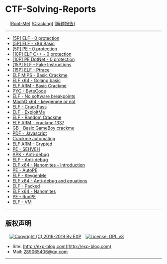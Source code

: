 # CTF-Solving-Reports
　[[Root-Me](https://www.root-me.org/)] [[Cracking](https://www.root-me.org/en/Challenges/Cracking/)] [[解题报告](http://exp-blog.com/2019/01/02/pid-2597/4/)]

------

- [\[5P\] ELF - 0 protection](https://github.com/lyy289065406/CTF-Solving-Reports/tree/master/rootme/Cracking/%5B01%5D%20%5B5P%5D%20ELF%20-%200%20protection)
- [\[5P\] ELF - x86 Basic](https://github.com/lyy289065406/CTF-Solving-Reports/tree/master/rootme/Cracking/%5B02%5D%20%5B5P%5D%20ELF%20-%20x86%20Basic)
- [\[5P\] PE - 0 protection](https://github.com/lyy289065406/CTF-Solving-Reports/tree/master/rootme/Cracking/%5B03%5D%20%5B5P%5D%20PE%20-%200%20protection)
- [\[10P\] ELF C++ - 0 protection](https://github.com/lyy289065406/CTF-Solving-Reports/tree/master/rootme/Cracking/%5B04%5D%20%5B10P%5D%20ELF%20C%2B%2B%20-%200%20protection)
- [\[10P\] PE DotNet - 0 protection](https://github.com/lyy289065406/CTF-Solving-Reports/tree/master/rootme/Cracking/%5B05%5D%20%5B10P%5D%20PE%20DotNet%20-%200%20protection)
- [\[15P\] ELF - Fake Instructions](https://github.com/lyy289065406/CTF-Solving-Reports/tree/master/rootme/Cracking/%5B06%5D%20%5B15P%5D%20ELF%20-%20Fake%20Instructions)
- [\[15P\] ELF - Ptrace](https://github.com/lyy289065406/CTF-Solving-Reports/tree/master/rootme/Cracking/%5B07%5D%20%5B15P%5D%20ELF%20-%20Ptrace)
- [ELF MIPS - Basic Crackme](#)
- [ELF x64 - Golang basic](#)
- [ELF ARM - Basic Crackme](#)
- [PYC - ByteCode](#)
- [ELF - No software breakpoints](#)
- [MachO x64 - keygenme or not](#)
- [ELF - CrackPass](#)
- [ELF - ExploitMe](#)
- [ELF - Random Crackme](#)
- [ELF ARM - crackme 1337](#)
- [GB - Basic GameBoy crackme](#)
- [PDF - Javascript](#)
- [Crackme automating](#)
- [ELF ARM - Crypted](#)
- [PE - SEHVEH](#)
- [APK - Anti-debug](#)
- [ELF - Anti-debug](#)
- [ELF x64 - Nanomites - Introduction](#)
- [PE - AutoPE](#)
- [ELF - KeygenMe](#)
- [ELF x64 - Anti-debug and equations](#)
- [ELF - Packed](#)
- [ELF x64 - Nanomites](#)
- [PE - RunPE](#)
- [ELF - VM](#)

------

## 版权声明

　[![Copyright (C) 2016-2019 By EXP](https://img.shields.io/badge/Copyright%20(C)-2016~2019%20By%20EXP-blue.svg)](http://exp-blog.com)　[![License: GPL v3](https://img.shields.io/badge/License-GPL%20v3-blue.svg)](https://www.gnu.org/licenses/gpl-3.0)
  

- Site: [http://exp-blog.com](http://exp-blog.com) 
- Mail: <a href="mailto:289065406@qq.com?subject=[EXP's Github]%20Your%20Question%20（请写下您的疑问）&amp;body=What%20can%20I%20help%20you?%20（需要我提供什么帮助吗？）">289065406@qq.com</a>


------

